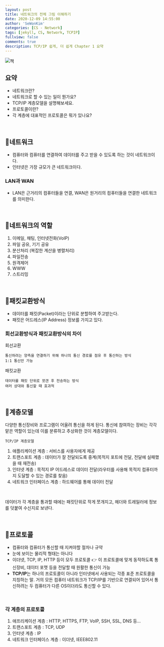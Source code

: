 ```yaml
---
layout: post
title: 네트워크의 전체 그림 이해하기
date: 2020-12-09 14:55:00
author: 'SeWonKim'
categories: [CS - Network]
tags: [jekyll, CS, Network, TCPIP]
fullview: false
comments: true
description: TCP/IP 쉽게, 더 쉽게 Chapter 1 요약
---
```


![책](https://image.yes24.com/Goods/32203210/L)

## 요약

- 네트워크란?
- 네트워크로 할 수 있는 일이 뭔가요?
- TCP/IP 계층모델을 설명해보세요.
- 프로토콜이란?
- 각 계층에 대표적인 프로토콜은 뭐가 있나요?

&nbsp;
&nbsp;

## 🍎네트워크

- 컴퓨터와 컴퓨터를 연결하여 데이터를 주고 받을 수 있도록 하는 것이 네트워크이다.
- 인터넷은 가장 규모가 큰 네트워크이다.

### LAN과 WAN

- LAN은 근거리의 컴퓨터들을 연결, WAN은 원거리의 컴퓨터들을 연결한 네트워크를 의미한다.

&nbsp;
&nbsp;

## 🍊네트워크의 역할

1. 이메일, 채팅, 인터넷전화(VoIP)
2. 파일 공유, 기기 공유
3. 분산처리 (복잡한 계산을 병렬처리)
4. 파일전송
5. 원격제어
6. WWW
7. 스트리밍

&nbsp;
&nbsp;

## 🍋패킷교환방식

- 데이터를 패킷(Packet)이라는 단위로 분할하여 주고받는다.
- 패킷은 어드레스(IP Address) 정보를 가지고 있다.

### 회선교환방식과 패킷교환방식의 차이

회선교환

```
통신하려는 양측을 연결하기 위해 하나의 통신 경로를 점유 후 통신하는 방식
1:1 통신만 가능
```

패킷교환

```
데이터를 패킷 단위로 쪼갠 후 전송하는 방식
여러 상대와 통신할 때 효과적
```

&nbsp;
&nbsp;

## 🍓계층모델

다양한 통신장비와 프로그램이 어울려 통신을 하게 된다.
통신에 참여하는 장비는 각각 맡은 역할이 있는데 이를 분류하고 추상화한 것이 계층모델이다.

`TCP/IP 계층모델`

1. 애플리케이션 계층 : 서비스를 사용자에게 제공
2. 트랜스포트 계층 : 데이터가 잘 전달되도록 중계(목적지 포트에 전달, 전달에 실패했을 때 재전송)
3. 인터넷 계층 : 목적지 IP 어드레스로 데이터 전달(라우터를 사용해 목적지 컴퓨터까지 도달할 수 있는 경로를 찾음)
4. 네트워크 인터페이스 계층 : 하드웨어를 통해 데이터 전달

&nbsp;

데이터가 각 계층을 통과할 때에는 패킷단위로 작게 쪼개지고, 헤더와 트레일러에 정보를 덧붙여 수신지로 보낸다.

&nbsp;
&nbsp;

## 🍇프로토콜

- 컴퓨터와 컴퓨터가 통신할 때 지켜야할 절차나 규약
- 눈에 보이는 물리적 형태는 아니다
- 이더넷, TCP, IP, HTTP 등이 모두 프로토콜 👉 이 프로토콜에 맞게 동작하도록 통신장비, 데이터 포맷 등을 전달할 때 원활한 통신이 가능
- **TCP/IP**는 하나의 프로토콜이 아니라 인터넷에서 사용되는 각종 표준 프로토콜을 지칭하는 말. 거의 모든 컴퓨터 네트워크가 TCP/IP를 기반으로 연결되어 있어서 통신하려는 두 컴퓨터가 다른 OS이더라도 통신할 수 있다.

&nbsp;

### 각 계층의 프로토콜

1. 애프리케이션 계층 : HTTP, HTTPS, FTP, VoIP, SSH, SSL, DNS 등...
2. 트랜스포트 계층 : TCP, UDP
3. 인터넷 계층 : IP
4. 네트워크 인터페이스 계층 : 이더넷, IEEE802.11

&nbsp;
&nbsp;
